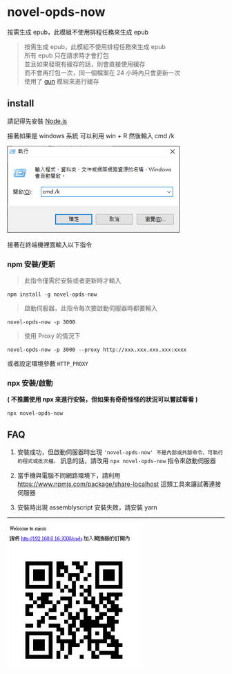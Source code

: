 # novel-opds-now

   按需生成 epub，此模組不使用排程任務來生成 epub

> 按需生成 epub，此模組不使用排程任務來生成 epub<br/>
> 所有 epub 只在請求時才會打包<br/>
> 並且如果發現有緩存的話，則會直接使用緩存<br/>
> 而不會再打包一次，同一個檔案在 24 小時內只會更新一次<br/>
> 使用了 [gun](https://github.com/amark/gun) 模組來進行緩存

## install

請記得先安裝 [Node.js](https://nodejs.org/zh-tw/)

接著如果是 windows 系統 可以利用 win + R 然後輸入 cmd /k

![image_1](docs/image_1.png)

接著在終端機裡面輸入以下指令

### npm 安裝/更新

> 此指令僅需於安裝或者更新時才輸入

```
npm install -g novel-opds-now
```

> 啟動伺服器，此指令每次要啟動伺服器時都要輸入

```
novel-opds-now -p 3000
```

> 使用 Proxy 的情況下

```
novel-opds-now -p 3000 --proxy http://xxx.xxx.xxx.xxx:xxxx
```

或者設定環境參數 `HTTP_PROXY`

### npx 安裝/啟動

**( 不推薦使用 npx 來進行安裝，但如果有奇奇怪怪的狀況可以嘗試看看 )**

```
npx novel-opds-now
```

## FAQ

1. 安裝成功，但啟動伺服器時出現 `'novel-opds-now' 不是內部或外部命令、可執行的程式或批次檔。` 訊息的話，請改用 `npx novel-opds-now` 指令來啟動伺服器

2. 當手機與電腦不同網路環境下，請利用 https://www.npmjs.com/package/share-localhost 這類工具來讓試著連接伺服器

3. 安裝時出現 assemblyscript 安裝失敗，請安裝 yarn

---

![image](docs/image.png)
